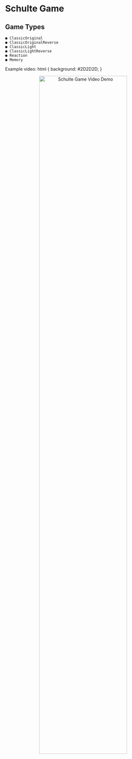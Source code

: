 # Schulte Game

## Game Types

    ● ClassicOriginal
    ● ClassicOriginalReverse
    ● ClassicLight
    ● ClassicLightReverse
    ● Reaction
    ● Memory

Example video:
html {
background: #2D2D2D;
}
<a href="https://youtu.be/UPbuJ6TimUI" title="Schulte Game Video Demo">

  <p align="center">
    <img width="75%" src="https://img.youtube.com/vi/UPbuJ6TimUI/maxresdefault.jpg" alt="Schulte Game Video Demo"/>
  </p>
</a>
